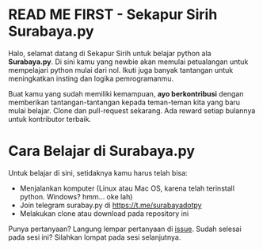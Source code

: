 # READ ME FIRST - Sekapur Sirih Surabaya.py
Halo, selamat datang di Sekapur Sirih untuk belajar python ala **Surabaya.py**. Di sini kamu yang newbie akan memulai petualangan untuk mempelajari python mulai dari nol. Ikuti juga banyak tantangan untuk meningkatkan insting dan logika pemrogramanmu.

Buat kamu yang sudah memiliki kemampuan, **ayo berkontribusi** dengan memberikan tantangan-tantangan kepada teman-teman kita yang baru mulai belajar. Clone dan pull-request sekarang. Ada reward setiap bulannya untuk kontributor terbaik.

# Cara Belajar di Surabaya.py

Untuk belajar di sini, setidaknya kamu harus telah bisa:
* Menjalankan komputer (Linux atau Mac OS, karena telah terinstall python. Windows? hmm... oke lah)
* Join telegram surabay.py di https://t.me/surabayadotpy
* Melakukan clone atau download pada repository ini

Punya pertanyaan? Langung lempar pertanyaan di [issue](https://github.com/surabaya-py/sekapur-sirih/issues).
Sudah selesai pada sesi ini? Silahkan lompat pada sesi selanjutnya.
